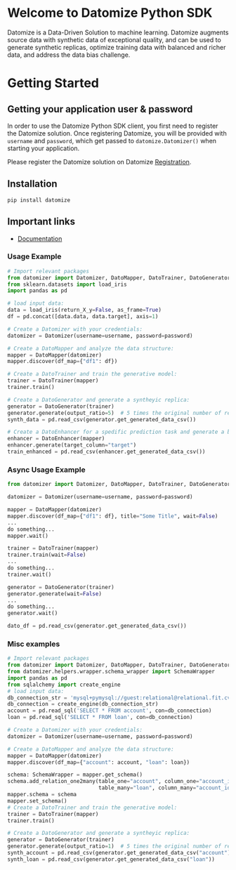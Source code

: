 Welcome to Datomize Python SDK
==============================

Datomize is a Data-Driven Solution to machine learning. Datomize augments source data with synthetic data of exceptional quality, and can be used to generate synthetic replicas, optimize training data with balanced and richer data, and address the data bias challenge.

# Getting Started

## Getting your application user & password

In order to use the Datomize Python SDK client, you first need to register the Datomize solution. Once registering Datomize, you will be provided with ``username`` and ``password``, which get passed to ``datomize.Datomizer()`` when starting your application.

Please register the Datomize solution on Datomize [Registration](https://app.datomize.com/#/dcs-on-boarding-page).

## Installation

```shell
pip install datomize
```

## Important links

- [Documentation](https://datomize.github.io/datomizeSDK)

### Usage Example

```python
# Import relevant packages
from datomizer import Datomizer, DatoMapper, DatoTrainer, DatoGenerator, DatoEnhancer
from sklearn.datasets import load_iris
import pandas as pd

# load input data:
data = load_iris(return_X_y=False, as_frame=True)
df = pd.concat([data.data, data.target], axis=1)

# Create a Datomizer with your credentials:
datomizer = Datomizer(username=username, password=password)

# Create a DatoMapper and analyze the data structure:
mapper = DatoMapper(datomizer)
mapper.discover(df_map={"df1": df})

# Create a DatoTrainer and train the generative model:
trainer = DatoTrainer(mapper)
trainer.train()

# Create a DatoGenerator and generate a syntheyic replica:
generator = DatoGenerator(trainer)
generator.generate(output_ratio=5)  # 5 times the original number of records will be created
synth_data = pd.read_csv(generator.get_generated_data_csv())

# Create a DatoEnhancer for a spedific prediction task and generate a balanced and augmented data to enhance your training data:
enhancer = DatoEnhancer(mapper)
enhancer.generate(target_column="target")
train_enhanced = pd.read_csv(enhancer.get_generated_data_csv())
```

### Async Usage Example

```python
from datomizer import Datomizer, DatoMapper, DatoTrainer, DatoGenerator

datomizer = Datomizer(username=username, password=password)

mapper = DatoMapper(datomizer)
mapper.discover(df_map={"df1": df}, title="Some Title", wait=False)
...
do something...
mapper.wait()

trainer = DatoTrainer(mapper)
trainer.train(wait=False)
...
do something...
trainer.wait()

generator = DatoGenerator(trainer)
generator.generate(wait=False)
...
do something...
generator.wait()

dato_df = pd.read_csv(generator.get_generated_data_csv())
```

### Misc examples

```python
# Import relevant packages
from datomizer import Datomizer, DatoMapper, DatoTrainer, DatoGenerator, DatoEnhancer
from datomizer.helpers.wrapper.schema_wrapper import SchemaWrapper
import pandas as pd
from sqlalchemy import create_engine
# load input data:
db_connection_str = 'mysql+pymysql://guest:relational@relational.fit.cvut.cz/financial'
db_connection = create_engine(db_connection_str)
account = pd.read_sql('SELECT * FROM account', con=db_connection)
loan = pd.read_sql('SELECT * FROM loan', con=db_connection)

# Create a Datomizer with your credentials:
datomizer = Datomizer(username=username, password=password)

# Create a DatoMapper and analyze the data structure:
mapper = DatoMapper(datomizer)
mapper.discover(df_map={"account": account, "loan": loan})

schema: SchemaWrapper = mapper.get_schema()
schema.add_relation_one2many(table_one="account", column_one="account_id",
                             table_many="loan", column_many="account_id")
mapper.schema = schema
mapper.set_schema()
# Create a DatoTrainer and train the generative model:
trainer = DatoTrainer(mapper)
trainer.train()

# Create a DatoGenerator and generate a syntheyic replica:
generator = DatoGenerator(trainer)
generator.generate(output_ratio=1)  # 5 times the original number of records will be created
synth_account = pd.read_csv(generator.get_generated_data_csv("account"))
synth_loan = pd.read_csv(generator.get_generated_data_csv("loan"))
```

